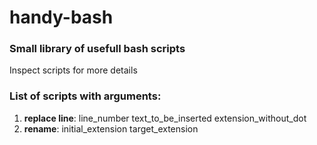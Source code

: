 # handy-bash
### Small library of usefull bash scripts
Inspect scripts for more details


### List of scripts with arguments:
1. **replace line**: line_number text_to_be_inserted extension_without_dot
2. **rename**: initial_extension target_extension 
